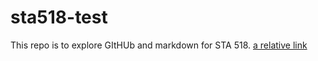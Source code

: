 # sta518-test
This repo is to explore GItHUb and markdown for STA 518.
[a relative link](https://github.com/PorterSmash/sta518-test/master/day1.md)
